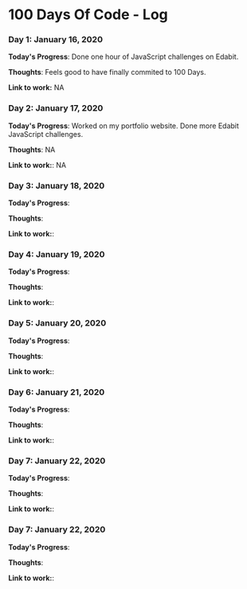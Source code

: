 # 100 Days Of Code - Log

### Day 1: January 16, 2020

**Today's Progress**: Done one hour of JavaScript challenges on Edabit. 

**Thoughts**: Feels good to have finally commited to 100 Days.

**Link to work:** NA


### Day 2: January 17, 2020

**Today's Progress**: Worked on my portfolio website. Done more Edabit JavaScript challenges.

**Thoughts**: NA

**Link to work:**: NA


### Day 3: January 18, 2020

**Today's Progress**:

**Thoughts**:

**Link to work:**:


### Day 4: January 19, 2020

**Today's Progress**:

**Thoughts**:

**Link to work:**:


### Day 5: January 20, 2020

**Today's Progress**:

**Thoughts**:

**Link to work:**:


### Day 6: January 21, 2020

**Today's Progress**:

**Thoughts**:

**Link to work:**:


### Day 7: January 22, 2020

**Today's Progress**:

**Thoughts**:

**Link to work:**:

### Day 7: January 22, 2020

**Today's Progress**:

**Thoughts**:

**Link to work:**:
